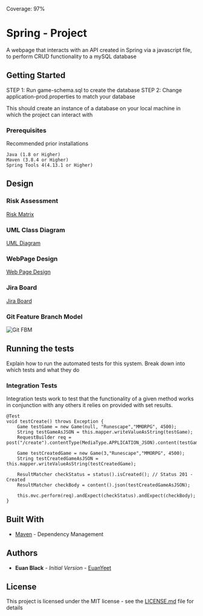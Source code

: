 Coverage: 97%
# Spring - Project

A webpage that interacts with an API created in Spring via a javascript file, to perform CRUD functionality to a mySQL database

## Getting Started

STEP 1: Run game-schema.sql to create the database
STEP 2: Change application-prod.properties to match your database

This should create an instance of a database on your local machine in which the project can interact with

### Prerequisites

Recommended prior installations

```
Java (1.8 or Higher)
Maven (3.8.4 or Higher)
Spring Tools 4(4.13.1 or Higher)
```

## Design

### Risk Assessment

[Risk Matrix](https://drive.google.com/file/d/1vXOSIDyPHMQJH8KM96uHOWTb-FHJikhp/view?usp=sharing)

### UML Class Diagram

[UML Diagram](https://drive.google.com/file/d/1vXOSIDyPHMQJH8KM96uHOWTb-FHJikhp/view?usp=sharing)

### WebPage Design

[Web Page Design](https://docs.google.com/drawings/d/19yPA5nMLKtO78OKkdaSaarJC9Jzx72zo6Yw4a2IWLOM/edit?usp=sharing)

### Jira Board

[Jira Board](https://euan-black.atlassian.net/jira/software/projects/ESP/boards/8/roadmap)

### Git Feature Branch Model

![Git FBM](https://i.gyazo.com/b5e8b4bbc1018ca7682a4f7131f2c404.png)

## Running the tests

Explain how to run the automated tests for this system. Break down into which tests and what they do

### Integration Tests 

Integration tests work to test that the functionality of a given method works in conjunction with any others it relies on provided with set results.

```
@Test
void testCreate() throws Exception {
	Game testGame = new Game(null, "Runescape","MMORPG", 4500);
	String testGameAsJSON = this.mapper.writeValueAsString(testGame);
	RequestBuilder req = post("/create").contentType(MediaType.APPLICATION_JSON).content(testGameAsJSON);
		
	Game testCreatedGame = new Game(3,"Runescape","MMORPG", 4500);
	String testCreatedGameAsJSON = this.mapper.writeValueAsString(testCreatedGame);
		
	ResultMatcher checkStatus = status().isCreated(); // Status 201 - Created
	ResultMatcher checkBody = content().json(testCreatedGameAsJSON);
		
	this.mvc.perform(req).andExpect(checkStatus).andExpect(checkBody);
}
```

## Built With

* [Maven](https://maven.apache.org/) - Dependency Management

## Authors

* **Euan Black** - *Initial Version* - [EuanYeet](https://github.com/EuanYeet)

## License

This project is licensed under the MIT license - see the [LICENSE.md](LICENSE.md) file for details 
